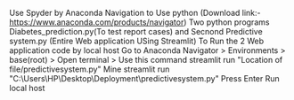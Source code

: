 Use Spyder by Anaconda Navigation to Use python (Download link:-https://www.anaconda.com/products/navigator)
Two python programs Diabetes_prediction.py(To test report cases) and Secnond Predictive system.py (Entire Web application USing Streamlit)
To Run the 2 Web application code by local host Go to Anaconda Navigator > Environments > base(root) > Open terminal > Use this command streamlit run "Location of file/predictivesystem.py" Mine streamlit run "C:\Users\HP\Desktop\Deployment\predictivesystem.py" Press Enter 
Run local host
